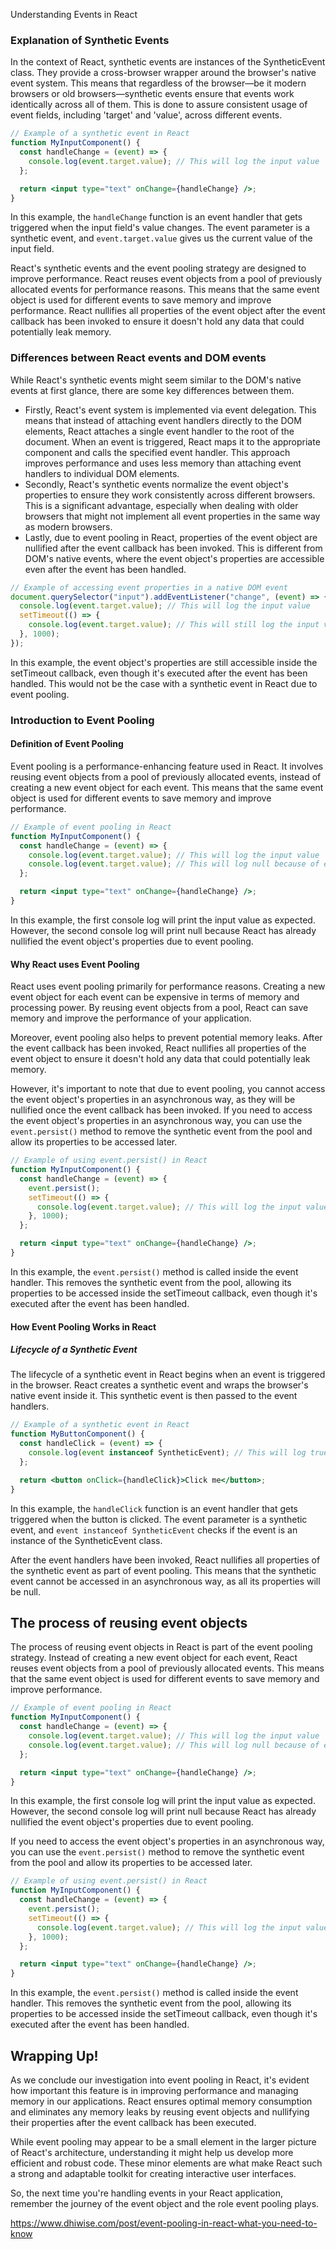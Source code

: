Understanding Events in React

### Explanation of Synthetic Events

In the context of React, synthetic events are instances of the SyntheticEvent class. They provide a cross-browser wrapper around the browser's native event system. This means that regardless of the browser—be it modern browsers or old browsers—synthetic events ensure that events work identically across all of them. This is done to assure consistent usage of event fields, including 'target' and 'value', across different events.

```jsx
// Example of a synthetic event in React
function MyInputComponent() {
  const handleChange = (event) => {
    console.log(event.target.value); // This will log the input value
  };

  return <input type="text" onChange={handleChange} />;
}
```

In this example, the `handleChange` function is an event handler that gets triggered when the input field's value changes. The event parameter is a synthetic event, and `event.target.value` gives us the current value of the input field.

React's synthetic events and the event pooling strategy are designed to improve performance. React reuses event objects from a pool of previously allocated events for performance reasons. This means that the same event object is used for different events to save memory and improve performance. React nullifies all properties of the event object after the event callback has been invoked to ensure it doesn't hold any data that could potentially leak memory.

### Differences between React events and DOM events

While React's synthetic events might seem similar to the DOM's native events at first glance, there are some key differences between them.

- Firstly, React's event system is implemented via event delegation. This means that instead of attaching event handlers directly to the DOM elements, React attaches a single event handler to the root of the document. When an event is triggered, React maps it to the appropriate component and calls the specified event handler. This approach improves performance and uses less memory than attaching event handlers to individual DOM elements.
- Secondly, React's synthetic events normalize the event object's properties to ensure they work consistently across different browsers. This is a significant advantage, especially when dealing with older browsers that might not implement all event properties in the same way as modern browsers.
- Lastly, due to event pooling in React, properties of the event object are nullified after the event callback has been invoked. This is different from DOM's native events, where the event object's properties are accessible even after the event has been handled.

```jsx
// Example of accessing event properties in a native DOM event
document.querySelector("input").addEventListener("change", (event) => {
  console.log(event.target.value); // This will log the input value
  setTimeout(() => {
    console.log(event.target.value); // This will still log the input value
  }, 1000);
});
```

In this example, the event object's properties are still accessible inside the setTimeout callback, even though it's executed after the event has been handled. This would not be the case with a synthetic event in React due to event pooling.

### Introduction to Event Pooling

#### Definition of Event Pooling

Event pooling is a performance-enhancing feature used in React. It involves reusing event objects from a pool of previously allocated events, instead of creating a new event object for each event. This means that the same event object is used for different events to save memory and improve performance.

```jsx
// Example of event pooling in React
function MyInputComponent() {
  const handleChange = (event) => {
    console.log(event.target.value); // This will log the input value
    console.log(event.target.value); // This will log null because of event pooling
  };

  return <input type="text" onChange={handleChange} />;
}
```

In this example, the first console log will print the input value as expected. However, the second console log will print null because React has already nullified the event object's properties due to event pooling.

#### Why React uses Event Pooling

React uses event pooling primarily for performance reasons. Creating a new event object for each event can be expensive in terms of memory and processing power. By reusing event objects from a pool, React can save memory and improve the performance of your application.

Moreover, event pooling also helps to prevent potential memory leaks. After the event callback has been invoked, React nullifies all properties of the event object to ensure it doesn't hold any data that could potentially leak memory.

However, it's important to note that due to event pooling, you cannot access the event object's properties in an asynchronous way, as they will be nullified once the event callback has been invoked. If you need to access the event object's properties in an asynchronous way, you can use the `event.persist()` method to remove the synthetic event from the pool and allow its properties to be accessed later.

```jsx
// Example of using event.persist() in React
function MyInputComponent() {
  const handleChange = (event) => {
    event.persist();
    setTimeout(() => {
      console.log(event.target.value); // This will log the input value
    }, 1000);
  };

  return <input type="text" onChange={handleChange} />;
}
```

In this example, the `event.persist()` method is called inside the event handler. This removes the synthetic event from the pool, allowing its properties to be accessed inside the setTimeout callback, even though it's executed after the event has been handled.

#### How Event Pooling Works in React

##### Lifecycle of a Synthetic Event

The lifecycle of a synthetic event in React begins when an event is triggered in the browser. React creates a synthetic event and wraps the browser's native event inside it. This synthetic event is then passed to the event handlers.

```jsx
// Example of a synthetic event in React
function MyButtonComponent() {
  const handleClick = (event) => {
    console.log(event instanceof SyntheticEvent); // This will log true
  };

  return <button onClick={handleClick}>Click me</button>;
}
```

In this example, the `handleClick` function is an event handler that gets triggered when the button is clicked. The event parameter is a synthetic event, and `event instanceof SyntheticEvent` checks if the event is an instance of the SyntheticEvent class.

After the event handlers have been invoked, React nullifies all properties of the synthetic event as part of event pooling. This means that the synthetic event cannot be accessed in an asynchronous way, as all its properties will be null.

## The process of reusing event objects

The process of reusing event objects in React is part of the event pooling strategy. Instead of creating a new event object for each event, React reuses event objects from a pool of previously allocated events. This means that the same event object is used for different events to save memory and improve performance.

```jsx
// Example of event pooling in React
function MyInputComponent() {
  const handleChange = (event) => {
    console.log(event.target.value); // This will log the input value
    console.log(event.target.value); // This will log null because of event pooling
  };

  return <input type="text" onChange={handleChange} />;
}
```

In this example, the first console log will print the input value as expected. However, the second console log will print null because React has already nullified the event object's properties due to event pooling.

If you need to access the event object's properties in an asynchronous way, you can use the `event.persist()` method to remove the synthetic event from the pool and allow its properties to be accessed later.

```jsx
// Example of using event.persist() in React
function MyInputComponent() {
  const handleChange = (event) => {
    event.persist();
    setTimeout(() => {
      console.log(event.target.value); // This will log the input value
    }, 1000);
  };

  return <input type="text" onChange={handleChange} />;
}
```

In this example, the `event.persist()` method is called inside the event handler. This removes the synthetic event from the pool, allowing its properties to be accessed inside the setTimeout callback, even though it's executed after the event has been handled.

## Wrapping Up!

As we conclude our investigation into event pooling in React, it's evident how important this feature is in improving performance and managing memory in our applications. React ensures optimal memory consumption and eliminates any memory leaks by reusing event objects and nullifying their properties after the event callback has been executed.

While event pooling may appear to be a small element in the larger picture of React's architecture, understanding it might help us develop more efficient and robust code. These minor elements are what make React such a strong and adaptable toolkit for creating interactive user interfaces.

So, the next time you're handling events in your React application, remember the journey of the event object and the role event pooling plays.



https://www.dhiwise.com/post/event-pooling-in-react-what-you-need-to-know